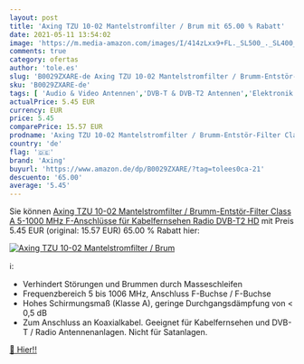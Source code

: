 ```yaml
---
layout: post
title: 'Axing TZU 10-02 Mantelstromfilter / Brum mit 65.00 % Rabatt'
date: 2021-05-11 13:54:02
image: 'https://m.media-amazon.com/images/I/414zLxx9+FL._SL500_._SL400_.jpg'
comments: true
category: ofertas
author: 'tole.es'
slug: 'B0029ZXARE-de Axing TZU 10-02 Mantelstromfilter / Brumm-Entstör-Filter...'
sku: 'B0029ZXARE-de'
tags: [ 'Audio & Video Antennen','DVB-T & DVB-T2 Antennen','Elektronik & Foto','Fernseher & Heimkino','Heimkino, TV & Video Zubehör','axing', ]
actualPrice: 5.45 EUR
currency: EUR
price: 5.45
comparePrice: 15.57 EUR
prodname: 'Axing TZU 10-02 Mantelstromfilter / Brumm-Entstör-Filter Class A  5-1000 MHz  F-Anschlüsse für Kabelfernsehen Radio DVB-T2 HD'
country: 'de'
flag: '🇩🇪'
brand: 'Axing'
buyurl: 'https://www.amazon.de/dp/B0029ZXARE/?tag=tolees0ca-21'
descuento: '65.00'
average: '5.45'
---
```


Sie können [Axing TZU 10-02 Mantelstromfilter / Brumm-Entstör-Filter Class A  5-1000 MHz  F-Anschlüsse für Kabelfernsehen Radio DVB-T2 HD](https://www.amazon.de/dp/B0029ZXARE/?tag=tolees0ca-21) mit Preis 5.45 EUR (original: 15.57 EUR) 65.00 % Rabatt hier:

[![Axing TZU 10-02 Mantelstromfilter / Brum](https://m.media-amazon.com/images/I/414zLxx9+FL._SL500_._SL400_.jpg)](https://www.amazon.de/dp/B0029ZXARE/?tag=tolees0ca-21)

ℹ️:

- Verhindert Störungen und Brummen durch Masseschleifen
- Frequenzbereich 5 bis 1006 MHz, Anschluss F-Buchse / F-Buchse
- Hohes Schirmungsmaß (Klasse A), geringe Durchgangsdämpfung von < 0,5 dB
- Zum Anschluss an Koaxialkabel. Geeignet für Kabelfernsehen und DVB-T / Radio Antennenanlagen. Nicht für Satanlagen.

[🛒 Hier!!](https://www.amazon.de/dp/B0029ZXARE/?tag=tolees0ca-21)
